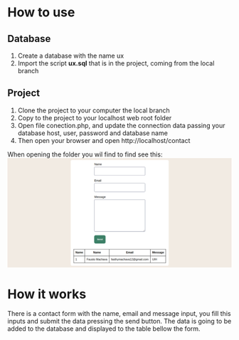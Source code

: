 # How to use
## Database
1. Create a database with the name ux
2. Import the script **ux.sql**  that is in the project, coming from the local branch

## Project
 1. Clone the project to your computer  the local branch
 2. Copy to the project to your localhost web root folder
 3. Open file conection.php, and update the connection data passing your database host, user, password and database name
 4. Then open your browser and open http://localhost/contact

When opening the folder you wil find to find see this:
![Home page](print.png)

# How it works
There is a contact form with the name, email and message input, you fill this inputs and submit the data pressing the send button. The data is going to be added to the database and displayed to the table bellow the form.